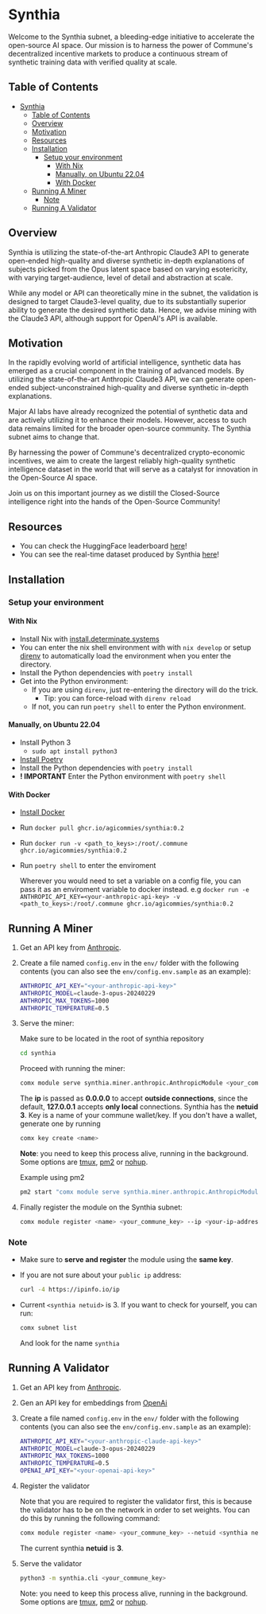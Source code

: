 # Synthia

Welcome to the Synthia subnet, a bleeding-edge initiative to accelerate the open-source AI space. Our mission is to harness the power of Commune's decentralized incentive markets to produce a continuous stream of synthetic training data with verified quality at scale.

## Table of Contents

- [Synthia](#synthia)
  - [Table of Contents](#table-of-contents)
  - [Overview](#overview)
  - [Motivation](#motivation)
  - [Resources](#resources)
  - [Installation](#installation)
    - [Setup your environment](#setup-your-environment)
      - [With Nix](#with-nix)
      - [Manually, on Ubuntu 22.04](#manually-on-ubuntu-2204)
      - [With Docker](#with-docker)
  - [Running A Miner](#running-a-miner)
    - [Note](#note)
  - [Running A Validator](#running-a-validator)

## Overview

Synthia is utilizing the state-of-the-art Anthropic Claude3 API to generate open-ended high-quality and diverse synthetic in-depth explanations of subjects picked from the Opus latent space based on varying esotericity, with varying target-audience, level of detail and abstraction at scale.

While any model or API can theoretically mine in the subnet, the validation is designed to target Claude3-level quality, due to its substantially superior ability to generate the desired synthetic data. Hence, we advise mining with the Claude3 API, although support for OpenAI's API is available.

## Motivation

In the rapidly evolving world of artificial intelligence, synthetic data has emerged as a crucial component in the training of advanced models. By utilizing the state-of-the-art Anthropic Claude3 API, we can generate open-ended subject-unconstrained high-quality and diverse synthetic in-depth explanations.

Major AI labs have already recognized the potential of synthetic data and are actively utilizing it to enhance their models. However, access to such data remains limited for the broader open-source community. The Synthia subnet aims to change that.

By harnessing the power of Commune's decentralized crypto-economic incentives, we aim to create the largest reliably high-quality synthetic intelligence dataset in the world that will serve as a catalyst for innovation in the Open-Source AI space.

Join us on this important journey as we distill the Closed-Source intelligence right into the hands of the Open-Source Community!

## Resources

- You can check the HuggingFace leaderboard [here](https://huggingface.co/spaces/agicommies/synthia_subnet_leaderboard)!
- You can see the real-time dataset produced by Synthia [here](https://huggingface.co/datasets/agicommies/synthia)!

## Installation

### Setup your environment

#### With Nix

- Install Nix with [install.determinate.systems]
- You can enter the nix shell environment with with `nix develop` or setup
  [direnv](https://direnv.net/) to automatically load the environment when you
  enter the directory.
- Install the Python dependencies with `poetry install`
- Get into the Python environment:
  - If you are using `direnv`, just re-entering the directory will do the trick.
    - Tip: you can force-reload with `direnv reload`
  - If not, you can run `poetry shell` to enter the Python environment.

[install.determinate.systems]: https://install.determinate.systems/

#### Manually, on Ubuntu 22.04

- Install Python 3
  - `sudo apt install python3`
- [Install Poetry](https://python-poetry.org/docs/)
- Install the Python dependencies with `poetry install`
- **! IMPORTANT** Enter the Python environment with `poetry shell` 

#### With Docker
- [Install Docker](https://docs.docker.com/get-docker/)
- Run `docker pull ghcr.io/agicommies/synthia:0.2`
- Run `docker run -v <path_to_keys>:/root/.commune ghcr.io/agicommies/synthia:0.2`
- Run `poetry shell` to enter the enviroment
  
  Wherever you would need to set a variable on a config file, you can pass it as an enviroment variable to docker instead.
  e.g `docker run -e ANTHROPIC_API_KEY=<your-anthropic-api-key> -v <path_to_keys>:/root/.commune ghcr.io/agicommies/synthia:0.2`



## Running A Miner

1. Get an API key from [Anthropic](https://console.anthropic.com/).

2. Create a file named `config.env` in the `env/` folder with the following
   contents (you can also see the `env/config.env.sample` as an example):

   ```sh
   ANTHROPIC_API_KEY="<your-anthropic-api-key>"
   ANTHROPIC_MODEL=claude-3-opus-20240229
   ANTHROPIC_MAX_TOKENS=1000
   ANTHROPIC_TEMPERATURE=0.5
   ```

3. Serve the miner:

   Make sure to be located in the root of synthia repository

   ```sh  
   cd synthia
   ```

   Proceed with running the miner:

   ```sh
   comx module serve synthia.miner.anthropic.AnthropicModule <your_commune_key> --subnets-whitelist <synthia netuid> --ip 0.0.0.0
   ```

   The **ip** is passed as **0.0.0.0** to accept **outside connections**, since the default,
   **127.0.0.1** accepts **only local** connections. Synthia has the **netuid 3**. Key is a name of your commune wallet/key.
   If you don't have a wallet, generate one by running

   ```bash
   comx key create <name>
   ```

   **Note**: you need to keep this process alive, running in the background. Some
   options are [tmux](https://www.tmux.org/](https://ioflood.com/blog/install-tmux-command-linux/)), [pm2](https://pm2.io/docs/plus/quick-start/) or [nohup](https://en.wikipedia.org/wiki/Nohup).

   Example using pm2

   ```bash
   pm2 start "comx module serve synthia.miner.anthropic.AnthropicModule <key> --subnets-whitelist <synthia netuid> --ip 0.0.0.0" --name <name>
   ```

4. Finally register the module on the Synthia subnet:

   ```sh
   comx module register <name> <your_commune_key> --ip <your-ip-address> --port <port> --netuid <synthia netuid>  
   ```

### Note

- Make sure to **serve and register** the module using the **same key**.
- If you are not sure about your `public ip` address:

   ```sh
   curl -4 https://ipinfo.io/ip
   ```

- Current `<synthia netuid>` is 3. If you want to check for yourself, you can run:

   ```sh
   comx subnet list
   ```

   And look for the name `synthia`

## Running A Validator

1. Get an API key from [Anthropic](https://console.anthropic.com/).
2. Gen an API key for embeddings from [OpenAi](https://openai.com/product)
3. Create a file named `config.env` in the `env/` folder with the following contents (you can also see the `env/config.env.sample` as an example):

   ```sh
   ANTHROPIC_API_KEY="<your-anthropic-claude-api-key>"
   ANTHROPIC_MODEL=claude-3-opus-20240229
   ANTHROPIC_MAX_TOKENS=1000
   ANTHROPIC_TEMPERATURE=0.5
   OPENAI_API_KEY="<your-openai-api-key>"
   ```

4. Register the validator

   Note that you are required to register the validator first, this is because the validator has to be on the network in order to set weights. You can do this by running the following command:

   ```sh
   comx module register <name> <your_commune_key> --netuid <synthia netuid>
   ```

   The current synthia **netuid** is **3**.

5. Serve the validator

   ```sh
   python3 -m synthia.cli <your_commune_key>
   ```

   Note: you need to keep this process alive, running in the background. Some options are [tmux](https://www.tmux.org/](https://ioflood.com/blog/install-tmux-command-linux/)), [pm2](https://pm2.io/docs/plus/quick-start/) or [nohup](https://en.wikipedia.org/wiki/Nohup).
